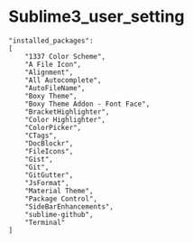 # Sublime3_user_setting

	"installed_packages":
	[
		"1337 Color Scheme",
		"A File Icon",
		"Alignment",
		"All Autocomplete",
		"AutoFileName",
		"Boxy Theme",
		"Boxy Theme Addon - Font Face",
		"BracketHighlighter",
		"Color Highlighter",
		"ColorPicker",
		"CTags",
		"DocBlockr",
		"FileIcons",
		"Gist",
		"Git",
		"GitGutter",
		"JsFormat",
		"Material Theme",
		"Package Control",
		"SideBarEnhancements",
		"sublime-github",
		"Terminal"
	]

